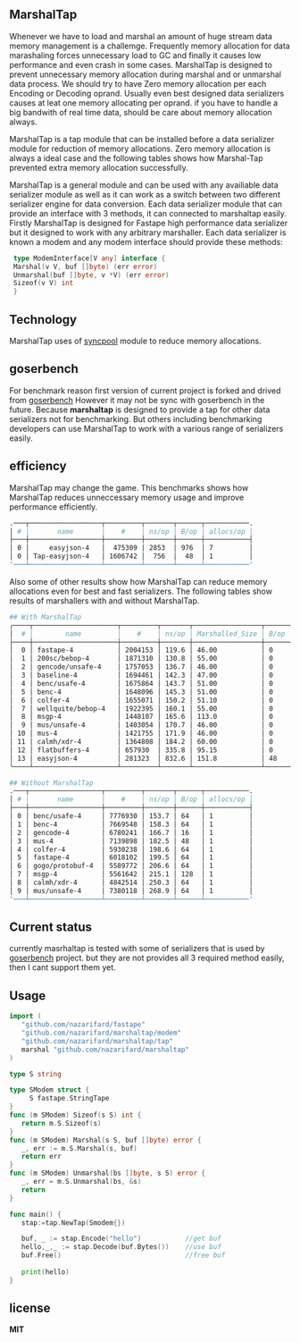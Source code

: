 ## MarshalTap
 Whenever we have to load and marshal an amount of huge stream data memory management is a challemge.
 Frequently memory allocation for data marashaling forces unnecessary load to GC and finally it causes low performance and even crash in some cases.
 MarshalTap is designed to prevent unnecessary memory allocation during marshal and or unmarshal data process.
 We should try to have Zero memory allocation per each Encoding or Decoding oprand. 
 Usually even best designed data serializers causes at leat one memory allocating per oprand. if you have to handle a big bandwith of real time data, should be care about memory allocation always.
 
 MarshalTap is a tap module that can be installed before a data serializer module for reduction of memory allocations.
 Zero memory allocation is always a ideal case and the following tables shows how Marshal-Tap prevented extra memory allocation successfully. 

 MarshalTap is a general module and can be used with any availiable data serializer module as well as it can work as a switch between two different serializer engine for data conversion.
 Each data serializer module that can provide an interface with 3 methods, it can connected to marshaltap easily.
 Firstly MarshalTap is designed for Fastape high performance data serializer but it designed to work with any arbitrary marshaller.
 Each data serializer is known a modem and any modem interface should provide these methods:
 ```go
  type ModemInterface[V any] interface {
  Marshal(v V, buf []byte) (err error)
  Unmarshal(buf []byte, v *V) (err error)
  Sizeof(v V) int
  }
 ```
 ## Technology
  MarshalTap uses of [syncpool](https://github.com/nazarifard/syncpool) module to reduce memory allocations.
  
 ## goserbench
  For benchmark reason first version of current project is forked and drived from [goserbench](https://github.com/alecthomas/go_serialization_benchmarks)
  However it may not be sync with goserbench in the future. Because **marshaltap** is designed to provide a tap for other data serializers not for benchmarking.
  But others including benchmarking developers can use MarshalTap to work with a various range of serializers easily.
 
 ## efficiency 
 MarshalTap may change the game. This benchmarks shows how MarshalTap reduces unneccessary memory usage and improve performance efficiently.
 ```sh
.───┬──────────────────┬─────────┬───────┬──────┬───────────.
│ # │       name       │    #    │ ns/op │ B/op │ allocs/op │
├───┼──────────────────┼─────────┼───────┼──────┼───────────┤
│ 0 │     easyjson-4   │  475309 | 2853  │ 976  │ 7         │
│ 0 │ Tap-easyjson-4   │ 1606742 │  756  │  48  │ 1         │
'───┴──────────────────┴─────────┴───────┴──────┴───────────'
```

Also some of other results show how MarshalTap can reduce memory allocations even for best and fast serializers. The following tables show results of marshallers with and without MarshalTap.
```sh
## With MarshalTap
╭────┬─────────────────────┬─────────┬───────┬─────────────────┬──────┬───────────╮
│  # │        name         │    #    │ ns/op │ Marshalled_Size │ B/op │ allocs/op │
├────┼─────────────────────┼─────────┼───────┼─────────────────┼──────┼───────────┤
│  0 │ fastape-4           │ 2004153 │ 119.6 │ 46.00           │ 0    │ 0         │
│  1 │ 200sc/bebop-4       │ 1871310 │ 130.8 │ 55.00           │ 0    │ 0         │
│  2 │ gencode/unsafe-4    │ 1757053 │ 136.7 │ 46.00           │ 0    │ 0         │
│  3 │ baseline-4          │ 1694461 │ 142.3 │ 47.00           │ 0    │ 0         │
│  4 │ benc/usafe-4        │ 1675864 │ 143.7 │ 51.00           │ 0    │ 0         │
│  5 │ benc-4              │ 1648096 │ 145.3 │ 51.00           │ 0    │ 0         │
│  6 │ colfer-4            │ 1655071 │ 150.2 │ 51.10           │ 0    │ 0         │
│  7 │ wellquite/bebop-4   │ 1922395 │ 160.1 │ 55.00           │ 0    │ 0         │
│  8 │ msgp-4              │ 1448107 │ 165.6 │ 113.0           │ 0    │ 0         │
│  9 │ mus/unsafe-4        │ 1403054 │ 170.7 │ 46.00           │ 0    │ 0         │
│ 10 │ mus-4               │ 1421755 │ 171.9 │ 46.00           │ 0    │ 0         │
│ 11 │ calmh/xdr-4         │ 1364808 │ 184.2 │ 60.00           │ 0    │ 0         │
│ 12 │ flatbuffers-4       │ 657930  │ 335.8 │ 95.15           │ 0    │ 0         │
│ 13 │ easyjson-4          │ 281323  │ 832.6 │ 151.8           │ 48   │ 1         │
╰────┴─────────────────────┴─────────┴───────┴─────────────────┴──────┴───────────╯

## Without MarshalTap
.───┬──────────────────┬─────────┬───────┬──────┬───────────.
│ # │       name       │    #    │ ns/op │ B/op │ allocs/op │
├───┼──────────────────┼─────────┼───────┼──────┼───────────┤
│ 0 │ benc/usafe-4     │ 7776930 │ 153.7 │ 64   │ 1         │
│ 1 │ benc-4           │ 7669548 │ 158.3 │ 64   │ 1         │
│ 2 │ gencode-4        │ 6780241 │ 166.7 │ 16   │ 1         │
│ 3 │ mus-4            │ 7139898 │ 182.5 │ 48   │ 1         │
│ 4 │ colfer-4         │ 5930238 │ 198.6 │ 64   │ 1         │
│ 5 │ fastape-4        │ 6018102 │ 199.5 │ 64   │ 1         │
│ 6 │ gogo/protobuf-4  │ 5589772 │ 206.6 │ 64   │ 1         │
│ 7 │ msgp-4           │ 5561642 │ 215.1 │ 128  │ 1         │
│ 8 │ calmh/xdr-4      │ 4842514 │ 250.3 │ 64   │ 1         │
│ 9 │ mus/unsafe-4     │ 7380118 │ 268.9 │ 64   │ 1         │
'───┴──────────────────┴─────────┴───────┴──────┴───────────'
```

## Current status
  currently masrhaltap is tested with some of serializers that is used by [goserbench](https://github.com/alecthomas/go_serialization_benchmarks) project.
  but they are not provides all 3 required method easily, then I cant support them yet. 
  
## Usage
 ```go
 import (
	"github.com/nazarifard/fastape"
	"github.com/nazarifard/marshaltap/modem"
	"github.com/nazarifard/marshaltap/tap"
	marshal "github.com/nazarifard/marshaltap"	
 )

 type S string
 
 type SModem struct { 
      S fastape.StringTape 
 }
 func (m SModem) Sizeof(s S) int {
 	return m.S.Sizeof(s)
 }
 func (m SModem) Marshal(s S, buf []byte) error {
 	_, err := m.S.Marshal(s, buf)
 	return err
 }
 func (m SModem) Unmarshal(bs []byte, s S) error {
 	_, err = m.S.Unmarshal(bs, &s)
 	return
 }
 
 func main() {
 	stap:=tap.NewTap(Smodem{})	

 	buf, _ := stap.Encode("hello")           //get buf
 	hello,_,_ := stap.Decode(buf.Bytes())    //use buf
 	buf.Free()                               //free buf	
	
 	print(hello)
 }
```
## license
 **MIT**
    
  
